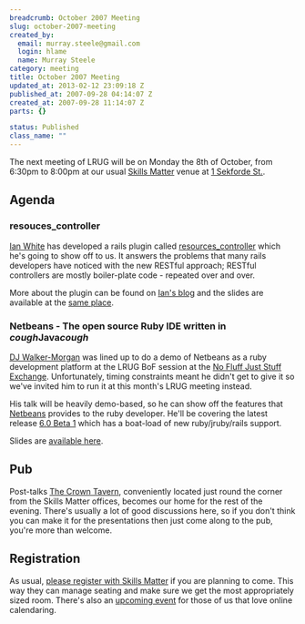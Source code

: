 ```yaml
--- 
breadcrumb: October 2007 Meeting
slug: october-2007-meeting
created_by: 
  email: murray.steele@gmail.com
  login: hlame
  name: Murray Steele
category: meeting
title: October 2007 Meeting
updated_at: 2013-02-12 23:09:18 Z
published_at: 2007-09-28 04:14:07 Z
created_at: 2007-09-28 11:14:07 Z
parts: {}

status: Published
class_name: ""
---
```


The next meeting of LRUG will be on Monday the 8th of October, from 6:30pm to 8:00pm at our usual [Skills Matter](http://www.skillsmatter.com/) venue at [1 Sekforde St.](http://maps.google.co.uk/maps?f=q&hl=en&q=EC1R+0BE&layer=&ie=UTF8&z=16&om=1&iwloc=addr).

Agenda
------

### resouces_controller

[Ian White](http://blog.ardes.com/) has developed a rails plugin called [resources_controller](http://plugins.ardes.com/doc/resources_controller/) which he's going to show off to us.  It answers the problems that many rails developers have noticed with the new RESTful approach; RESTful controllers are mostly boiler-plate code - repeated over and over.  

More about the plugin can be found on [Ian's blog](http://blog.ardes.com/resources_controller) and the slides are available at the [same place](http://blog.ardes.com/2007/10/10/resources_controller-at-lrug).

### Netbeans - The open source Ruby IDE written in *cough*Java*cough*

[DJ Walker-Morgan](http://codepope.com/) was lined up to do a demo of Netbeans as a ruby development platform at the LRUG BoF session at the [No Fluff Just Stuff Exchange](http://www.nfjs-exchange.com/).  Unfortunately, timing constraints meant he didn't get to give it so we've invited him to run it at this month's LRUG meeting instead.

His talk will be heavily demo-based, so he can show off the features that [Netbeans](http://netbeans.org) provides to the ruby developer.  He'll be covering the latest release [6.0 Beta 1](http://www.netbeans.org/community/releases/60/index.html) which has a boat-load of new ruby/jruby/rails support.

Slides are [available here](http://homepage.mac.com/djjwm/LRUG.pdf).

## Pub

Post-talks [The Crown Tavern](http://fancyapint.com/pubs/pub199.html), conveniently located just round the corner from the Skills Matter offices, becomes our home for the rest of the evening.  There's usually a lot of good discussions here, so if you don't think you can make it for the presentations then just come along to the pub, you're more than welcome.

Registration
------------

As usual, [please register with Skills Matter](http://www.skillsmatter.com/lrug) if you are planning to come.  This way they can manage seating and make sure we get the most appropriately sized room.  There's also an [upcoming event](http://upcoming.yahoo.com/event/271749/) for those of us that love online calendaring. 


